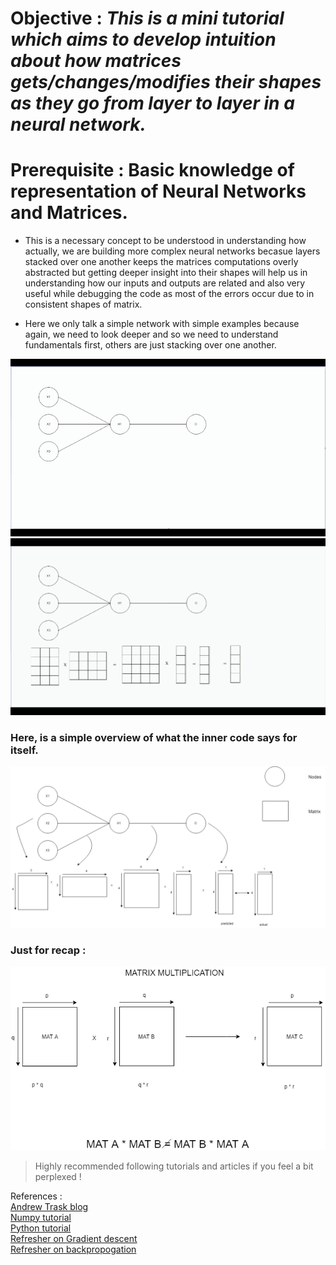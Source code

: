 # Objective : _This is a mini tutorial which aims to develop intuition about how matrices gets/changes/modifies their shapes as they go from layer to layer in a neural network._   

# Prerequisite : Basic knowledge of representation of Neural Networks and Matrices.

* This is a necessary concept to be understood in understanding how actually, we are building more complex neural networks becasue layers stacked over one another keeps the matrices computations overly abstracted but getting deeper insight into their shapes will help us in understanding how our inputs and outputs are related and also very useful while debugging the code as most of the errors occur due to in consistent shapes of matrix.    

* Here we only talk a simple network with simple examples because again, we need to look deeper and so we need to understand fundamentals first, others are just stacking over one another.

![anime1](/images/1.gif)    
![anime1](/images/2.gif)     

### Here, is a simple overview of what the inner code says for itself.

![matrixshapes](/images/overviewmatrices.png)

### Just for recap : 

![matmul](/images/matmul.png)     
       
       

> Highly recommended following tutorials and articles if you feel a bit perplexed !       
         
             
References :    
[Andrew Trask blog](https://iamtrask.github.io/2015/07/12/basic-python-network/)       
[Numpy tutorial](http://cs231n.github.io/python-numpy-tutorial/)      
[Python tutorial](https://docs.python.org/3/tutorial/)     
[Refresher on Gradient descent](https://medium.com/secure-and-private-ai-writing-challenge/playing-with-gradient-descent-intuition-e5bde385078)    
[Refresher on backpropogation](https://medium.com/secure-and-private-ai-writing-challenge/playing-with-backpropagation-algorithm-intuition-10c42578a8e8)
